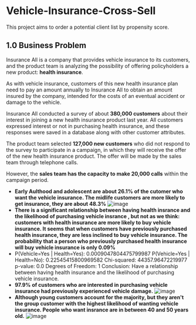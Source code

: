 # Vehicle-Insurance-Cross-Sell
This project aims to order a potential client list by propensity score.
## 1.0 Business Problem

Insurance All is a company that provides vehicle insurance to its customers, and the product team is analyzing the possibility of offering policyholders a new product: **health insurance**.

As with vehicle insurance, customers of this new health insurance plan need to pay an amount annually to Insurance All to obtain an amount insured by the company, intended for the costs of an eventual accident or damage to the vehicle.

Insurance All conducted a survey of about **380,000 customers** about their interest in joining a new health insurance product last year. All customers expressed interest or not in purchasing health insurance, and these responses were saved in a database along with other customer attributes.

The product team selected **127,000 new customers** who did not respond to the survey to participate in a campaign, in which they will receive the offer of the new health insurance product. The offer will be made by the sales team through telephone calls.

However, the **sales team has the capacity to make 20,000 calls** within the campaign period.

* **Early Aulthood and adolescent are about 26.1% of the cutomer who want the vehicle insurance. The midlife customers are more likely to get insurance, they are about 48.3%**
![image](https://github.com/user-attachments/assets/c13e29b2-d9c7-47b1-8e74-0af086ffb404)
* **There is a significant relationship between having health insrance and the likelihood of purchasing vehicle insrance , but not as we think: customers with health insurance are more likely to buy vehicle insurance. It seems that when customers have previously purchased health insurance, they are less inclined to buy vehicle insurance. The probability that a person who previously purchased health insurance will buy vehicle insurance is only 0.09%**
* P(Vehicle=Yes | Health=Yes): 0.0009047804475799987
P(Vehicle=Yes | Health=No): 0.22545415800969582
Chi-squared: 44357.96472219977
p-value: 0.0
Degrees of Freedom: 1
Conclusion: Have a relationship between having health insurance and the likelihood of purchasing vehicle insurance.
* **97.9% of customers who are interested in purchasing vehicle insurance had previously experienced vehicle damage.**
  ![image](https://github.com/user-attachments/assets/1c1b624a-0806-4224-8c0e-97c2cdaf31d0)
* **Although young customers account for the majority, but they aren't the group customer with the highest likelihood of wanting vehicle insurance. People who want insrance are in between 40 and 50 years old.**
![image](https://github.com/user-attachments/assets/f0fe0299-bda7-445a-8024-88547cf151b8)

